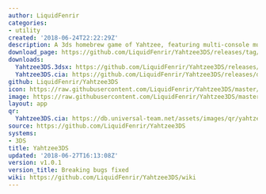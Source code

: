 ```yaml
---
author: LiquidFenrir
categories:
- utility
created: '2018-06-24T22:22:29Z'
description: A 3ds homebrew game of Yahtzee, featuring multi-console multiplayer
download_page: https://github.com/LiquidFenrir/Yahtzee3DS/releases/tag/v1.0.1
downloads:
  Yahtzee3DS.3dsx: https://github.com/LiquidFenrir/Yahtzee3DS/releases/download/v1.0.1/Yahtzee3DS.3dsx
  Yahtzee3DS.cia: https://github.com/LiquidFenrir/Yahtzee3DS/releases/download/v1.0.1/Yahtzee3DS.cia
github: LiquidFenrir/Yahtzee3DS
icon: https://raw.githubusercontent.com/LiquidFenrir/Yahtzee3DS/master/icon.png
image: https://raw.githubusercontent.com/LiquidFenrir/Yahtzee3DS/master/sprites/banner.png
layout: app
qr:
  Yahtzee3DS.cia: https://db.universal-team.net/assets/images/qr/yahtzee3ds.cia.png
source: https://github.com/LiquidFenrir/Yahtzee3DS
systems:
- 3DS
title: Yahtzee3DS
updated: '2018-06-27T16:13:08Z'
version: v1.0.1
version_title: Breaking bugs fixed
wiki: https://github.com/LiquidFenrir/Yahtzee3DS/wiki
---
```

